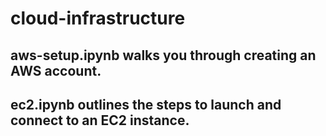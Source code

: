 # cloud-infrastructure

## aws-setup.ipynb walks you through creating an AWS account.

## ec2.ipynb outlines the steps to launch and connect to an EC2 instance. 
